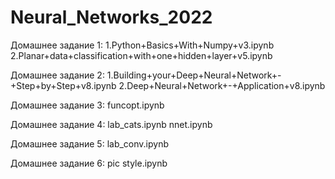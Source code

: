 # Neural_Networks_2022

Домашнее задание 1:
1.Python+Basics+With+Numpy+v3.ipynb
2.Planar+data+classification+with+one+hidden+layer+v5.ipynb

Домашнее задание 2:
1.Building+your+Deep+Neural+Network+-+Step+by+Step+v8.ipynb
2.Deep+Neural+Network+-+Application+v8.ipynb

Домашнее задание 3:
funcopt.ipynb

Домашнее задание 4:
lab_cats.ipynb
nnet.ipynb

Домашнее задание 5:
lab_conv.ipynb

Домашнее задание 6:
pic style.ipynb
